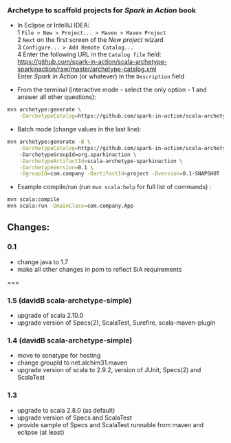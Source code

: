 ### Archetype to scaffold projects for _Spark in Action_ book

 * In Eclipse or IntelliJ IDEA:  
    1 `File > New > Project... > Maven > Maven Project`  
    2 `Next` on the first screen of the _New project_ wizard  
    3 `Configure... > Add Remote Catalog...`  
    4 Enter the following URL in the `Catalog file` field:  
    https://github.com/spark-in-action/scala-archetype-sparkinaction/raw/master/archetype-catalog.xml  
    Enter _Spark in Action_ (or whatever) in the `Description` field

 * From the terminal (interactive mode - select the only option - 1 and answer all other questions):

```sh
mvn archetype:generate \
    -DarchetypeCatalog=https://github.com/spark-in-action/scala-archetype-sparkinaction/raw/master/
```

 * Batch mode (change values in the last line):

```sh
mvn archetype:generate -B \
    -DarchetypeCatalog=https://github.com/spark-in-action/scala-archetype-sparkinaction/raw/master/
    -DarchetypeGroupId=org.sparkinaction \
    -DarchetypeArtifactId=scala-archetype-sparkinaction \
    -DarchetypeVersion=0.1 \
    -DgroupId=com.company -DartifactId=project -Dversion=0.1-SNAPSHOT -Dpackage=com.company
```

 * Example compile/run (run `mvn scala:help` for full list of commands) :

```sh
mvn scala:compile
mvn scala:run -DmainClass=com.company.App
```

## Changes:

### 0.1
 * change java to 1.7
 * make all other changes in pom to reflect SiA requirements

===


### 1.5 (davidB scala-archetype-simple)

* upgrade of scala 2.10.0
* upgrade version of Specs(2), ScalaTest, Surefire, scala-maven-plugin

### 1.4 (davidB scala-archetype-simple)

* move to sonatype for hosting
* change groupId to net.alchim31.maven
* upgrade version of scala to 2.9.2, version of JUnit, Specs(2) and ScalaTest

### 1.3

* upgrade to scala 2.8.0 (as default)
* upgrade version of Specs and ScalaTest
* provide sample of Specs and ScalaTest runnable from maven and eclipse (at least)
